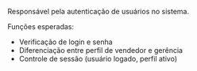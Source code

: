 Responsável pela autenticação de usuários no sistema.

Funções esperadas:
- Verificação de login e senha
- Diferenciação entre perfil de vendedor e gerência
- Controle de sessão (usuário logado, perfil ativo)